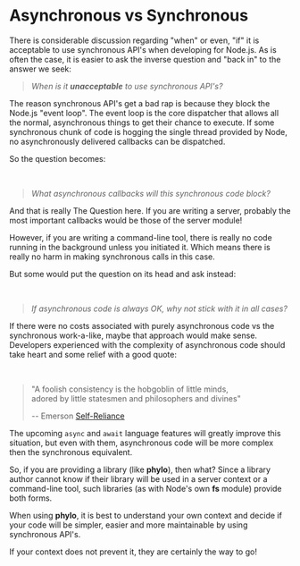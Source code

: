 # Asynchronous vs Synchronous

There is considerable discussion regarding "when" or even, "if" it is acceptable to use
synchronous API's when developing for Node.js. As is often the case, it is easier to
ask the inverse question and "back in" to the answer we seek:
 
<blockquote><i>
When is it <b>unacceptable</b> to use synchronous API's?
</i></blockquote>

The reason synchronous API's get a bad rap is because they block the Node.js "event
loop". The event loop is the core dispatcher that allows all the normal, asynchronous
things to get their chance to execute. If some synchronous chunk of code is hogging
the single thread provided by Node, no asynchronously delivered callbacks can be
dispatched.

So the question becomes:

<br>
<blockquote><i>
What asynchronous callbacks will this synchronous code block?
</i></blockquote>

And that is really The Question here. If you are writing a server, probably the
most important callbacks would be those of the server module!

However, if you are writing a command-line tool, there is really no code running in
the background unless you initiated it. Which means there is really no harm in making
synchronous calls in this case.

But some would put the question on its head and ask instead:

<br>
<blockquote><i>
If asynchronous code is always OK, why not stick with it in all cases?
</i></blockquote>

If there were no costs associated with purely asynchronous code vs the synchronous
work-a-like, maybe that approach would make sense. Developers experienced with the
complexity of asynchronous code should take heart and some relief with a good quote:

<br>
<blockquote>
"A foolish consistency is the hobgoblin of little minds,<br>
adored by little statesmen and philosophers and divines"

-- Emerson [Self-Reliance](http://www.emersoncentral.com/selfreliance.htm)
</blockquote>

The upcoming `async` and `await` language features will greatly improve this situation,
but even with them, asynchronous code will be more complex then the synchronous
equivalent.

So, if you are providing a library (like **phylo**), then what? Since a library author
cannot know if their library will be used in a server context or a command-line tool,
such libraries (as with Node's own **fs** module) provide both forms.

When using **phylo**, it is best to understand your own context and decide if your code
will be simpler, easier and more maintainable by using synchronous API's.

If your context does not prevent it, they are certainly the way to go!
